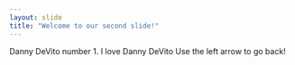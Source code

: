 ```yaml
---
layout: slide
title: "Welcome to our second slide!"
---
```

Danny DeVito number 1. I love Danny DeVito
Use the left arrow to go back!
